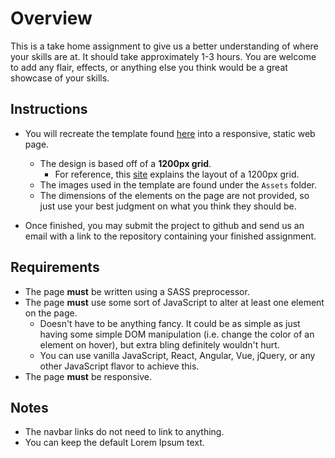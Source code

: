 # Overview

This is a take home assignment to give us a better understanding of where your skills are at. It should take approximately 1-3 hours. You are welcome to add any flair, effects, or anything else you think would be a great showcase of your skills.

## Instructions

- You will recreate the template found [here](https://scene.zeplin.io/project/5c2f9930e745a246e70c38ff) into a responsive, static web page.
  - The design is based off of a **1200px grid**.
    - For reference, this [site](https://1200px.com/) explains the layout of a 1200px grid.
  - The images used in the template are found under the `Assets` folder.
  - The dimensions of the elements on the page are not provided, so just use your best judgment on what you think they should be.

- Once finished, you may submit the project to github and send us an email with a link to the repository containing your finished assignment.

## Requirements

- The page **must** be written using a SASS preprocessor.
- The page **must** use some sort of JavaScript to alter at least one element on the page.
  - Doesn't have to be anything fancy. It could be as simple as just having some simple DOM manipulation (i.e. change the color of an element on hover), but extra bling definitely wouldn't hurt.
  - You can use vanilla JavaScript, React, Angular, Vue, jQuery, or any other JavaScript flavor to achieve this.
- The page **must** be responsive.

## Notes

- The navbar links do not need to link to anything.
- You can keep the default Lorem Ipsum text.

 

